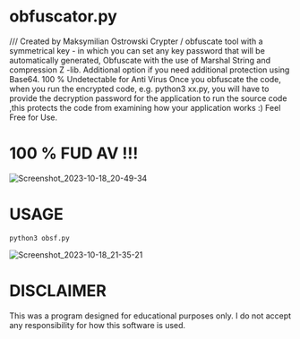# obfuscator.py

/// Created by Maksymilian Ostrowski
Crypter / obfuscate  tool  with a symmetrical key  - in which you can set any key password that will be automatically generated, Obfuscate with the use of Marshal String and compression Z -lib. Additional option if you need additional protection using Base64.
100 % Undetectable for Anti Virus
Once you obfuscate the code, when you run the encrypted code, e.g. python3 xx.py, you will have to provide the decryption password for the application to run the source code
,this protects the code from examining how your application works :)
Feel Free for Use.

# 100 % FUD AV !!!
![Screenshot_2023-10-18_20-49-34](https://github.com/En1gm4PL/Obfuscator.py/assets/147084979/95452768-dc37-4651-b80d-a7e92138f943)

# USAGE
```python3
python3 obsf.py
```

![Screenshot_2023-10-18_21-35-21](https://github.com/En1gm4PL/Obfuscator.py/assets/147084979/8b3af1f1-187c-4575-89e2-d891d5e0b532)


# DISCLAIMER
This was a program designed for educational purposes only. 
I do not accept any responsibility for how this software is used.
